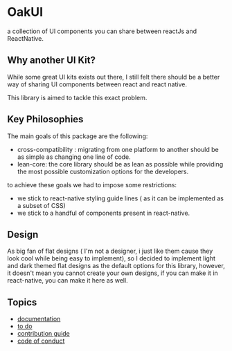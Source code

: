 # OakUI

a collection of UI components you can share between reactJs and ReactNative.

## Why another UI Kit?

While some great UI kits exists out there, I still felt there should be a better way of sharing UI components between react and react native.

This library is aimed to tackle this exact problem.

## Key Philosophies
The main goals of this package are the following:

- cross-compatibility : migrating from one platform to another should be as simple as changing one line of code.
- lean-core: the core library should be as lean as possible while providing the most possible customization options for the developers.

to achieve these goals we had to impose some restrictions:

- we stick to react-native styling guide lines ( as it can be implemented as a subset of CSS)
- we stick to a handful of components present in react-native.

## Design

As big fan of flat designs ( I'm not a designer, i just like them cause they look cool while being easy to implement), so I decided to implement light and dark themed flat designs as the default options for this library, however, it doesn't mean you cannot create your own designs, if you can make it in react-native, you can make it here as well. 

## Topics

* [documentation]()
* [to do]()
* [contribution guide]()
* [code of conduct]()
